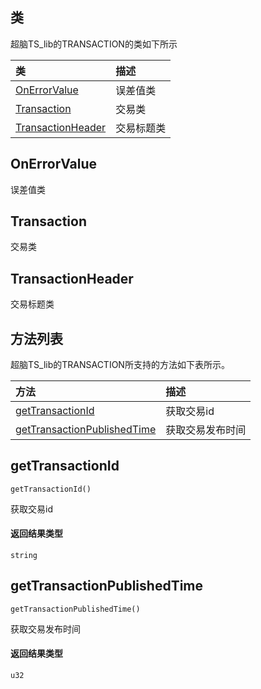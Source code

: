 ## 类
超脑TS_lib的TRANSACTION的类如下所示

| 类                                                                                        | 描述                                                 |
| :------------------------------------------------------------------------------------------| :----------------------------------------------------|
| [OnErrorValue](docs-cn/ts-lib/14-ts-transaction#OnErrorValue)                          |误差值类                             |
| [Transaction](docs-cn/ts-lib/14-ts-transaction#Transaction)                          |交易类                            |
| [TransactionHeader](docs-cn/ts-lib/14-ts-transaction#TransactionHeader)                          |交易标题类                            |


## OnErrorValue
误差值类

## Transaction
交易类

## TransactionHeader
交易标题类

## 方法列表
超脑TS_lib的TRANSACTION所支持的方法如下表所示。

| 方法                                                                                        | 描述                                                 |
| :------------------------------------------------------------------------------------------| :----------------------------------------------------|
| [getTransactionId](docs-cn/ts-lib/14-ts-transaction#getTransactionId)                           |获取交易id                             |
| [getTransactionPublishedTime](docs-cn/ts-lib/14-ts-transaction#getTransactionPublishedTime)                           |获取交易发布时间                              |


## getTransactionId
```
getTransactionId()
```
获取交易id 


#### 返回结果类型
`string`

## getTransactionPublishedTime
```
getTransactionPublishedTime()
```
获取交易发布时间


#### 返回结果类型
`u32`